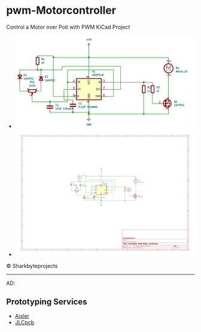 # pwm-Motorcontroller
Control a Motor over Poti with PWM KiCad Project

- ![](https://raw.githubusercontent.com/FreeSoftwareDevlopment/pwm-Motorcontroller/main/pwn%20render/pwm.png)
- ![](https://raw.githubusercontent.com/FreeSoftwareDevlopment/pwm-Motorcontroller/main/pwn%20render/pwm.svg)

&copy; Sharkbyteprojects

---

AD:

## Prototyping Services

- [Aisler](https://aisler.net)
- [JLCpcb](https://jlcpcb.com)


